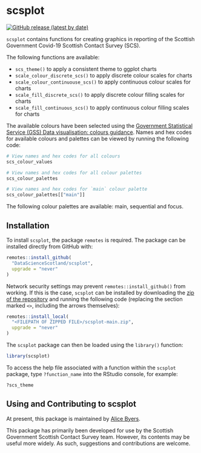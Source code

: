 
<!-- README.md is generated from README.Rmd. Please edit that file -->

# scsplot

[![GitHub release (latest by
date)](https://img.shields.io/github/v/release/DataScienceScotland/scsplot)](https://github.com/DataScienceScotland/scsplot/releases/latest)

`scsplot` contains functions for creating graphics in reporting of the
Scottish Government Covid-19 Scottish Contact Survey (SCS).

The following functions are available:

  - `scs_theme()` to apply a consistent theme to ggplot charts
  - `scale_colour_discrete_scs()` to apply discrete colour scales for
    charts
  - `scale_colour_continuouse_scs()` to apply continuous colour scales
    for charts
  - `scale_fill_discrete_scs()` to apply discrete colour filling scales
    for charts
  - `scale_fill_continuous_scs()` to apply continuous colour filling
    scales for charts

The available colours have been selected using the [Government
Statistical Service (GSS) Data visualisation: colours
guidance](https://gss.civilservice.gov.uk/policy-store/data-visualisation-colours-in-charts/).
Names and hex codes for available colours and palettes can be viewed by
running the following code:

``` r
# View names and hex codes for all colours
scs_colour_values

# View names and hex codes for all colour palettes
scs_colour_palettes

# View names and hex codes for `main` colour palette
scs_colour_palettes[["main"]]
```

The following colour palettes are available: main, sequential and focus.

## Installation

To install `scsplot`, the package `remotes` is required. The package can
be installed directly from GitHub with:

``` r
remotes::install_github(
  "DataScienceScotland/scsplot",
  upgrade = "never"
)
```

Network security settings may prevent `remotes::install_github()` from
working. If this is the case, `scsplot` can be installed by downloading
the [zip of the
repository](https://github.com/DataScienceScotland/scsplot/archive/main.zip)
and running the following code (replacing the section marked `<>`,
including the arrows themselves):

``` r
remotes::install_local(
  "<FILEPATH OF ZIPPED FILE>/scsplot-main.zip",
  upgrade = "never"
)
```

The `scsplot` package can then be loaded using the `library()` function:

``` r
library(scsplot)
```

To access the help file associated with a function within the `scsplot`
package, type `?function_name` into the RStudio console, for example:

``` r
?scs_theme
```

## Using and Contributing to scsplot

At present, this package is maintained by [Alice
Byers](https://github.com/alicebyers5).

This package has primarily been developed for use by the Scottish
Government Scottish Contact Survey team. However, its contents may be
useful more widely. As such, suggestions and contributions are welcome.
